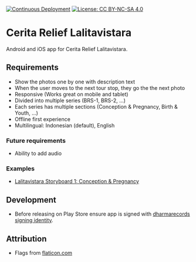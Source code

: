 [![Continuous Deployment](https://github.com/dharmarecords/cerita-relief-lalitavistara/workflows/Continuous%20Integration/badge.svg)](https://github.com/dharmarecords/cerita-relief-lalitavistara/actions?query=workflow)  [![License: CC BY-NC-SA 4.0](https://img.shields.io/badge/License-CC%20BY--NC--SA%204.0-lightgrey.svg)](https://creativecommons.org/licenses/by-nc-sa/4.0/)

# Cerita Relief Lalitavistara

Android and iOS app for Cerita Relief Lalitavistara.

## Requirements

- Show the photos one by one with description text
- When the user moves to the next tour stop, they go the the next photo
- Responsive (Works great on mobile and tablet)
- Divided into multiple series (BRS-1, BRS-2, ...)
- Each series has multiple sections (Conception & Pregnancy, Birth & Youth, ...)
- Offline first experience
- Multilingual: Indonesian (default), English

### Future requirements

- Ability to add audio

### Examples

- [Lalitavistara Storyboard 1: Conception & Pregnancy](https://www.photodharma.net/Indonesia/05-Lalitavistara-Storyboard-2/Lalitavistara-Storyboard-1-Conception.htm)

## Development

- Before releasing on Play Store ensure app is signed with [dharmarecords signing identity](/Keystore/dharmarecords/dharmarecords.keystore).

## Attribution

- Flags from [flaticon.com](https://www.flaticon.com/free-icon/)
